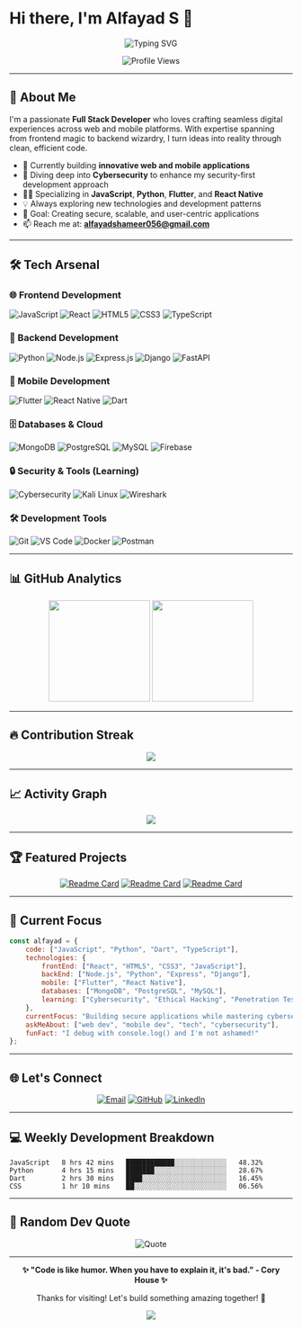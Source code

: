 # Hi there, I'm Alfayad S 👋

<div align="center">
  
  ![Typing SVG](https://readme-typing-svg.herokuapp.com?font=Fira+Code&pause=1000&color=2E9EF7&center=true&vCenter=true&width=500&lines=Full+Stack+Developer;Mobile+App+Developer;JavaScript+%7C+Python+Enthusiast;Flutter+%26+React+Native+Expert;Cybersecurity+Student;Always+Learning+New+Tech)
  
  <img src="https://komarev.com/ghpvc/?username=Alfayads&label=Profile%20views&color=0e75b6&style=flat" alt="Profile Views" />
  
</div>

---

## 🚀 About Me

I'm a passionate **Full Stack Developer** who loves crafting seamless digital experiences across web and mobile platforms. With expertise spanning from frontend magic to backend wizardry, I turn ideas into reality through clean, efficient code.

- 🔭 Currently building **innovative web and mobile applications**
- 🌱 Diving deep into **Cybersecurity** to enhance my security-first development approach
- 👨‍💻 Specializing in **JavaScript**, **Python**, **Flutter**, and **React Native**
- 💡 Always exploring new technologies and development patterns
- 🎯 Goal: Creating secure, scalable, and user-centric applications
- 📫 Reach me at: **alfayadshameer056@gmail.com**

---

## 🛠️ Tech Arsenal

### 🌐 Frontend Development
![JavaScript](https://img.shields.io/badge/-JavaScript-F7DF1E?style=for-the-badge&logo=javascript&logoColor=black)
![React](https://img.shields.io/badge/-React-61DAFB?style=for-the-badge&logo=react&logoColor=black)
![HTML5](https://img.shields.io/badge/-HTML5-E34F26?style=for-the-badge&logo=html5&logoColor=white)
![CSS3](https://img.shields.io/badge/-CSS3-1572B6?style=for-the-badge&logo=css3&logoColor=white)
![TypeScript](https://img.shields.io/badge/-TypeScript-3178C6?style=for-the-badge&logo=typescript&logoColor=white)

### 🔧 Backend Development
![Python](https://img.shields.io/badge/-Python-3776AB?style=for-the-badge&logo=python&logoColor=white)
![Node.js](https://img.shields.io/badge/-Node.js-339933?style=for-the-badge&logo=node.js&logoColor=white)
![Express.js](https://img.shields.io/badge/-Express.js-000000?style=for-the-badge&logo=express&logoColor=white)
![Django](https://img.shields.io/badge/-Django-092E20?style=for-the-badge&logo=django&logoColor=white)
![FastAPI](https://img.shields.io/badge/-FastAPI-009688?style=for-the-badge&logo=fastapi&logoColor=white)

### 📱 Mobile Development
![Flutter](https://img.shields.io/badge/-Flutter-02569B?style=for-the-badge&logo=flutter&logoColor=white)
![React Native](https://img.shields.io/badge/-React%20Native-61DAFB?style=for-the-badge&logo=react&logoColor=black)
![Dart](https://img.shields.io/badge/-Dart-0175C2?style=for-the-badge&logo=dart&logoColor=white)

### 🗄️ Databases & Cloud
![MongoDB](https://img.shields.io/badge/-MongoDB-47A248?style=for-the-badge&logo=mongodb&logoColor=white)
![PostgreSQL](https://img.shields.io/badge/-PostgreSQL-336791?style=for-the-badge&logo=postgresql&logoColor=white)
![MySQL](https://img.shields.io/badge/-MySQL-4479A1?style=for-the-badge&logo=mysql&logoColor=white)
![Firebase](https://img.shields.io/badge/-Firebase-FFCA28?style=for-the-badge&logo=firebase&logoColor=black)

### 🔒 Security & Tools (Learning)
![Cybersecurity](https://img.shields.io/badge/-Cybersecurity-FF6B6B?style=for-the-badge&logo=security&logoColor=white)
![Kali Linux](https://img.shields.io/badge/-Kali%20Linux-557C94?style=for-the-badge&logo=kalilinux&logoColor=white)
![Wireshark](https://img.shields.io/badge/-Wireshark-1679A7?style=for-the-badge&logo=wireshark&logoColor=white)

### 🛠️ Development Tools
![Git](https://img.shields.io/badge/-Git-F05032?style=for-the-badge&logo=git&logoColor=white)
![VS Code](https://img.shields.io/badge/-VS%20Code-007ACC?style=for-the-badge&logo=visual-studio-code&logoColor=white)
![Docker](https://img.shields.io/badge/-Docker-2496ED?style=for-the-badge&logo=docker&logoColor=white)
![Postman](https://img.shields.io/badge/-Postman-FF6C37?style=for-the-badge&logo=postman&logoColor=white)

---

## 📊 GitHub Analytics

<div align="center">
  <img height="180em" src="https://github-readme-stats.vercel.app/api?username=Alfayads&show_icons=true&theme=radical&hide_border=true&count_private=true"/>
  <img height="180em" src="https://github-readme-stats.vercel.app/api/top-langs/?username=Alfayads&layout=compact&theme=radical&hide_border=true"/>
</div>

---

## 🔥 Contribution Streak

<div align="center">
  <img src="https://github-readme-streak-stats.herokuapp.com/?user=Alfayads&theme=radical&hide_border=true" />
</div>

---

## 📈 Activity Graph

<div align="center">
  <img src="https://github-readme-activity-graph.vercel.app/graph?username=Alfayads&theme=redical&hide_border=true&custom_title=Alfayad's%20GitHub%20Activity%20Graph" />
</div>

---

## 🏆 Featured Projects

<div align="center">
  
[![Readme Card](https://github-readme-stats.vercel.app/api/pin/?username=Alfayads&repo=code-editor&theme=radical&hide_border=true)](https://github.com/Alfayads/code-editor)
[![Readme Card](https://github-readme-stats.vercel.app/api/pin/?username=Alfayads&repo=fayad-ai&theme=radical&hide_border=true)](https://github.com/Alfayads/fayad-ai)
[![Readme Card](https://github-readme-stats.vercel.app/api/pin/?username=Alfayads&repo=file-organizer&theme=radical&hide_border=true)](https://github.com/Alfayads/file-organizer)

</div>

---

## 🎯 Current Focus

```javascript
const alfayad = {
    code: ["JavaScript", "Python", "Dart", "TypeScript"],
    technologies: {
        frontEnd: ["React", "HTML5", "CSS3", "JavaScript"],
        backEnd: ["Node.js", "Python", "Express", "Django"],
        mobile: ["Flutter", "React Native"],
        databases: ["MongoDB", "PostgreSQL", "MySQL"],
        learning: ["Cybersecurity", "Ethical Hacking", "Penetration Testing"]
    },
    currentFocus: "Building secure applications while mastering cybersecurity",
    askMeAbout: ["web dev", "mobile dev", "tech", "cybersecurity"],
    funFact: "I debug with console.log() and I'm not ashamed!"
};
```

---

## 🌐 Let's Connect

<div align="center">
  
[![Email](https://img.shields.io/badge/-alfayadshameer056@gmail.com-D14836?style=for-the-badge&logo=gmail&logoColor=white)](mailto:alfayadshameer056@gmail.com)
[![GitHub](https://img.shields.io/badge/-Alfayads-181717?style=for-the-badge&logo=github&logoColor=white)](https://github.com/Alfayads)
[![LinkedIn](https://img.shields.io/badge/-Connect%20on%20LinkedIn-0077B5?style=for-the-badge&logo=linkedin&logoColor=white)](https://linkedin.com/in/alfayad-s)

</div>

---

## 💻 Weekly Development Breakdown

<!--START_SECTION:waka-->
```text
JavaScript   8 hrs 42 mins   ████████████░░░░░░░░░░░░░   48.32%
Python       4 hrs 15 mins   ███████░░░░░░░░░░░░░░░░░░   28.67%
Dart         2 hrs 30 mins   ████░░░░░░░░░░░░░░░░░░░░░   16.45%
CSS          1 hr 10 mins    ██░░░░░░░░░░░░░░░░░░░░░░░   06.56%
```
<!--END_SECTION:waka-->

---

## 🎨 Random Dev Quote

<div align="center">
  
![Quote](https://quotes-github-readme.vercel.app/api?type=horizontal&theme=radical)

</div>

---

<div align="center">
  
**✨ "Code is like humor. When you have to explain it, it's bad." - Cory House ✨**

Thanks for visiting! Let's build something amazing together! 🚀

<img src="https://raw.githubusercontent.com/Trilokia/Trilokia/379277808c61ef204768a61bbc5d25bc7798ccf1/bottom_header.svg" />

</div>
